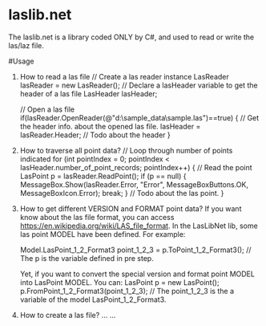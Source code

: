 # laslib.net
The laslib.net is a library coded ONLY by C#, and used to read or write the las/laz file. 

#Usage
1. How to read a las file
   // Create a las reader instance
   LasReader lasReader = new LasReader();
   // Declare a lasHeader variable to get the header of a las file
   LasHeader lasHeader;
   
   // Open a las file
   if(lasReader.OpenReader(@"d:\sample_data\sample.las")==true)
   {
      // Get the header info. about the opened las file.
      lasHeader = lasReader.Header;
      // Todo about the header
   }
   
2. How to traverse all point data?
    // Loop through number of points indicated
     for (int pointIndex = 0; pointIndex < lasHeader.number_of_point_records; pointIndex++)
      {
          // Read the point
          LasPoint p = lasReader.ReadPoint();
          if (p == null)
          {
              MessageBox.Show(lasReader.Error, "Error", MessageBoxButtons.OK, MessageBoxIcon.Error);
              break;
          }
          // Todo about the las point.
     }
     
3. How to get different VERSION and FORMAT point data?
    If you want know about the las file format, you can access https://en.wikipedia.org/wiki/LAS_file_format.
    In the LasLibNet lib, some las point MODEL have been defined. For example:
    
    Model.LasPoint_1_2_Format3 point_1_2_3 = p.ToPoint_1_2_Format3();  // The p is the variable defined in pre step.
    
    Yet, if you want to convert the special version and format point MODEL into LasPoint MODEL. You can:
    LasPoint p = new LasPoint();
    p.FromPoint_1_2_Format3(point_1_2_3);  // The point_1_2_3 is the a variable of the model LasPoint_1_2_Format3.
    
4. How to create a las file?
    ... ...
                
   

